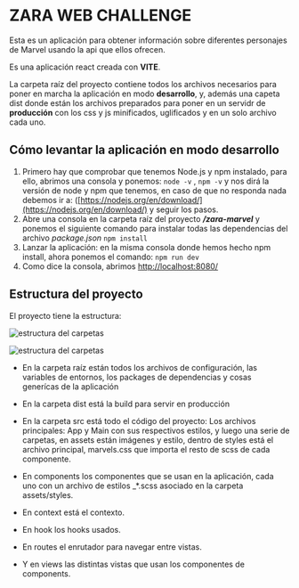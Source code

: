 
# ZARA WEB CHALLENGE
Esta es un aplicación para obtener información sobre diferentes personajes de Marvel usando la api que ellos ofrecen.

Es una aplicación react creada con **VITE**.

La carpeta raíz del proyecto contiene todos los archivos necesarios para poner en marcha la aplicación en modo **desarrollo**, y, además una capeta dist donde están los archivos preparados para poner en un servidr de **producción** con los css y js minificados, uglificados y en un solo archivo cada uno.

## Cómo levantar la aplicación en modo desarrollo
1. Primero hay que comprobar que tenemos Node.js y npm instalado, para ello, abrimos una consola y ponemos:
``node -v`` ,  ``npm -v`` 
y nos dirá la versión de node y npm que tenemos, en caso de que no responda nada debemos ir a:
([https://nodejs.org/en/download/](https://nodejs.org/en/download/) y seguir los pasos.
2. Abre una consola en la carpeta raíz del proyecto ***/zara-marvel*** y ponemos el siguiente comando para instalar todas las dependencias del archivo *package.json*
 ``npm install``
3. Lanzar la aplicación: en la misma consola donde hemos hecho npm install, ahora ponemos el comando:
   ``npm run dev``
4. Como dice la consola, abrimos [http://localhost:8080/](http://localhost:8080/)

## Estructura del proyecto
El proyecto tiene la estructura:

![estructura del carpetas](https://github.com/mtranche/zara-marvel/blob/feature/marvel/estructura1.png)

![estructura del carpetas](https://github.com/mtranche/zara-marvel/blob/feature/marvel/estructura.png)

 - En la carpeta raíz están todos los archivos de configuración, las variables de entornos, los packages de dependencias y cosas generícas de la aplicación
 - En la carpeta dist está la build para servir en producción
 - En la carpeta src está todo el código del proyecto: Los archivos principales: App y Main con sus respectivos estilos, y luego una serie de carpetas, en assets están imágenes y estilo, dentro de styles está el archivo principal, marvels.css que importa el resto de scss de cada componente.
   
  - En components los componentes que se usan en la aplicación, cada uno con un archivo de estilos _*.scss  asociado en la carpeta assets/styles.

  - En context está el contexto.
  
   - En hook los hooks usados.
  
   - En routes el enrutador para navegar entre vistas.
  
  - Y en views las distintas vistas que usan los componentes de components.

        


